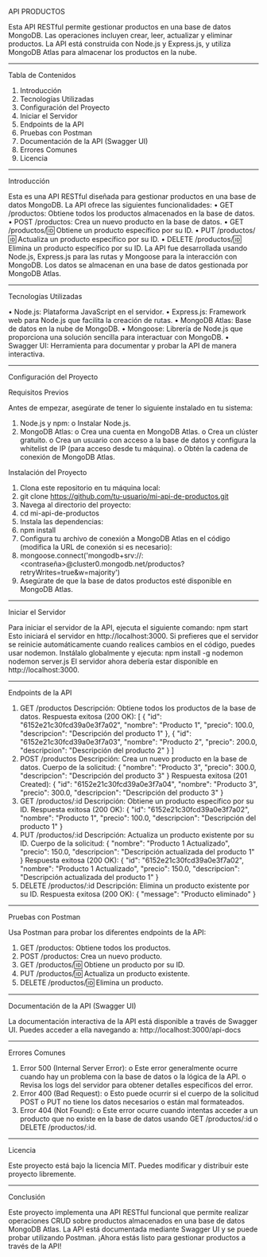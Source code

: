 API PRODUCTOS

Esta API RESTful permite gestionar productos en una base de datos MongoDB. Las operaciones incluyen crear, leer, actualizar y eliminar productos. 
La API está construida con Node.js y Express.js, y utiliza MongoDB Atlas para almacenar los productos en la nube.
________________________________________
Tabla de Contenidos
1.	Introducción
2.	Tecnologías Utilizadas
3.	Configuración del Proyecto
4.	Iniciar el Servidor
5.	Endpoints de la API
6.	Pruebas con Postman
7.	Documentación de la API (Swagger UI)
8.	Errores Comunes
9.	Licencia
________________________________________
Introducción

Esta es una API RESTful diseñada para gestionar productos en una base de datos MongoDB. La API ofrece las siguientes funcionalidades:
•	GET /productos: Obtiene todos los productos almacenados en la base de datos.
•	POST /productos: Crea un nuevo producto en la base de datos.
•	GET /productos/:id: Obtiene un producto específico por su ID.
•	PUT /productos/:id: Actualiza un producto específico por su ID.
•	DELETE /productos/:id: Elimina un producto específico por su ID.
La API fue desarrollada usando Node.js, Express.js para las rutas y Mongoose para la interacción con MongoDB. Los datos se almacenan en una base de datos gestionada por MongoDB Atlas.
________________________________________
Tecnologías Utilizadas

•	Node.js: Plataforma JavaScript en el servidor.
•	Express.js: Framework web para Node.js que facilita la creación de rutas.
•	MongoDB Atlas: Base de datos en la nube de MongoDB.
•	Mongoose: Librería de Node.js que proporciona una solución sencilla para interactuar con MongoDB.
•	Swagger UI: Herramienta para documentar y probar la API de manera interactiva.
________________________________________
Configuración del Proyecto

Requisitos Previos

Antes de empezar, asegúrate de tener lo siguiente instalado en tu sistema:
1.	Node.js y npm:
o	Instalar Node.js.
2.	MongoDB Atlas:
o	Crea una cuenta en MongoDB Atlas.
o	Crea un clúster gratuito.
o	Crea un usuario con acceso a la base de datos y configura la whitelist de IP (para acceso desde tu máquina).
o	Obtén la cadena de conexión de MongoDB Atlas.

Instalación del Proyecto

1.	Clona este repositorio en tu máquina local:
2.	git clone https://github.com/tu-usuario/mi-api-de-productos.git
3.	Navega al directorio del proyecto:
4.	cd mi-api-de-productos
5.	Instala las dependencias:
6.	npm install
7.	Configura tu archivo de conexión a MongoDB Atlas en el código (modifica la URL de conexión si es necesario):
8.	mongoose.connect('mongodb+srv://<usuario>:<contraseña>@cluster0.mongodb.net/productos?retryWrites=true&w=majority')
9.	Asegúrate de que la base de datos productos esté disponible en MongoDB Atlas.
________________________________________
Iniciar el Servidor

Para iniciar el servidor de la API, ejecuta el siguiente comando:
npm start
Esto iniciará el servidor en http://localhost:3000.
Si prefieres que el servidor se reinicie automáticamente cuando realices cambios en el código, puedes usar nodemon. Instálalo globalmente y ejecuta:
npm install -g nodemon
nodemon server.js
El servidor ahora debería estar disponible en http://localhost:3000.
________________________________________
Endpoints de la API

1. GET /productos
Descripción: Obtiene todos los productos de la base de datos.
Respuesta exitosa (200 OK):
[
  {
    "id": "6152e21c30fcd39a0e3f7a02",
    "nombre": "Producto 1",
    "precio": 100.0,
    "descripcion": "Descripción del producto 1"
  },
  {
    "id": "6152e21c30fcd39a0e3f7a03",
    "nombre": "Producto 2",
    "precio": 200.0,
    "descripcion": "Descripción del producto 2"
  }
]
2. POST /productos
Descripción: Crea un nuevo producto en la base de datos.
Cuerpo de la solicitud:
{
  "nombre": "Producto 3",
  "precio": 300.0,
  "descripcion": "Descripción del producto 3"
}
Respuesta exitosa (201 Created):
{
  "id": "6152e21c30fcd39a0e3f7a04",
  "nombre": "Producto 3",
  "precio": 300.0,
  "descripcion": "Descripción del producto 3"
}
3. GET /productos/:id
Descripción: Obtiene un producto específico por su ID.
Respuesta exitosa (200 OK):
{
  "id": "6152e21c30fcd39a0e3f7a02",
  "nombre": "Producto 1",
  "precio": 100.0,
  "descripcion": "Descripción del producto 1"
}
4. PUT /productos/:id
Descripción: Actualiza un producto existente por su ID.
Cuerpo de la solicitud:
{
  "nombre": "Producto 1 Actualizado",
  "precio": 150.0,
  "descripcion": "Descripción actualizada del producto 1"
}
Respuesta exitosa (200 OK):
{
  "id": "6152e21c30fcd39a0e3f7a02",
  "nombre": "Producto 1 Actualizado",
  "precio": 150.0,
  "descripcion": "Descripción actualizada del producto 1"
}
5. DELETE /productos/:id
Descripción: Elimina un producto existente por su ID.
Respuesta exitosa (200 OK):
{
  "message": "Producto eliminado"
}
________________________________________

Pruebas con Postman

Usa Postman para probar los diferentes endpoints de la API:
1.	GET /productos: Obtiene todos los productos.
2.	POST /productos: Crea un nuevo producto.
3.	GET /productos/:id: Obtiene un producto por su ID.
4.	PUT /productos/:id: Actualiza un producto existente.
5.	DELETE /productos/:id: Elimina un producto.
________________________________________
Documentación de la API (Swagger UI)

La documentación interactiva de la API está disponible a través de Swagger UI. Puedes acceder a ella navegando a:
http://localhost:3000/api-docs
________________________________________
Errores Comunes

1.	Error 500 (Internal Server Error):
o	Este error generalmente ocurre cuando hay un problema con la base de datos o la lógica de la API.
o	Revisa los logs del servidor para obtener detalles específicos del error.
2.	Error 400 (Bad Request):
o	Esto puede ocurrir si el cuerpo de la solicitud POST o PUT no tiene los datos necesarios o están mal formateados.
3.	Error 404 (Not Found):
o	Este error ocurre cuando intentas acceder a un producto que no existe en la base de datos usando GET /productos/:id o DELETE /productos/:id.
________________________________________
Licencia

Este proyecto está bajo la licencia MIT. Puedes modificar y distribuir este proyecto libremente.
________________________________________
Conclusión

Este proyecto implementa una API RESTful funcional que permite realizar operaciones CRUD sobre productos almacenados en una base de datos MongoDB Atlas. 
La API está documentada mediante Swagger UI y se puede probar utilizando Postman. ¡Ahora estás listo para gestionar productos a través de la API!
